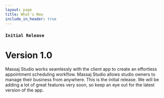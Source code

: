 ```yaml
---
layout: page
title: What's New
include_in_header: true
---
```


### `Initial Release`
# **Version 1.0**
Massaj Studio works seamlessly with the client app to create an effortless appointment scheduling workflow. Massaj Studio allows studio owners to manage their business from anywhere.  This is the initial release.  We will be adding a lot of great features very soon, so keep an eye out for the latest version of the app.

<br>
